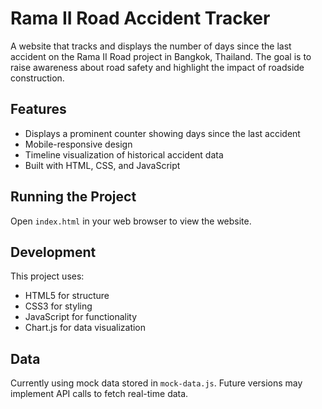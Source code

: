 # Rama II Road Accident Tracker

A website that tracks and displays the number of days since the last accident on the Rama II Road project in Bangkok, Thailand. The goal is to raise awareness about road safety and highlight the impact of roadside construction.

## Features

- Displays a prominent counter showing days since the last accident
- Mobile-responsive design
- Timeline visualization of historical accident data
- Built with HTML, CSS, and JavaScript

## Running the Project

Open `index.html` in your web browser to view the website.

## Development

This project uses:
- HTML5 for structure
- CSS3 for styling
- JavaScript for functionality
- Chart.js for data visualization

## Data

Currently using mock data stored in `mock-data.js`. Future versions may implement API calls to fetch real-time data.
